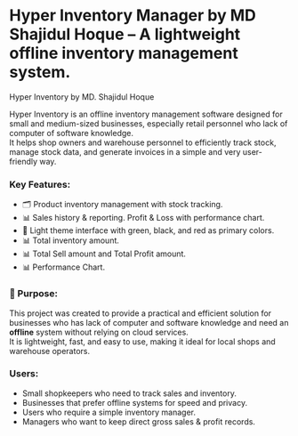 # Hyper Inventory Manager by MD Shajidul Hoque – A lightweight offline inventory management system.
Hyper Inventory by MD. Shajidul Hoque

Hyper Inventory is an offline inventory management software designed for small and medium-sized businesses, especially retail personnel who lack of computer of software knowledge.  
It helps shop owners and warehouse personnel to efficiently track stock, manage stock data, and generate invoices in a simple and very user-friendly way.  

### Key Features:
- 🗂️ Product inventory management with stock tracking.
- 📊 Sales history & reporting. Profit & Loss with performance chart.
- 🎨 Light theme interface with green, black, and red as primary colors.
- 📊 Total inventory amount.
- 📊 Total Sell amount and Total Profit amount.
- 📊 Performance Chart.

###  🎯 Purpose:
This project was created to provide a practical and efficient solution for businesses who has lack of computer and software knowledge and need an **offline** system without relying on cloud services.  
It is lightweight, fast, and easy to use, making it ideal for local shops and warehouse operators.  

### Users:
- Small shopkeepers who need to track sales and inventory.
- Businesses that prefer offline systems for speed and privacy.
- Users who require a simple inventory manager.
- Managers who want to keep direct gross sales & profit records.
